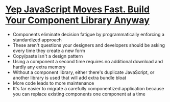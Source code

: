 # [Yep JavaScript Moves Fast. Build Your Component Library Anyway](https://medium.freecodecamp.org/yep-javascript-moves-fast-build-your-component-library-anyway-a50576ab3031)

* Components eliminate decision fatigue by programmatically enforcing a standardized approach
* These aren't questions your designers and developers should be asking every time they create a new form
* Copy/paste isn't a design pattern
* Using a component a second time requires no additional download and hardly any extra memory
* Without a component library, either there's duplicate JavaScript, or another library is used that will add extra bundle bloat
* More code leads to more maintenance
* It's far easier to migrate a carefully componentized application because you can replace existing components one component at a time
